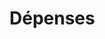 # Dépenses













































































































































